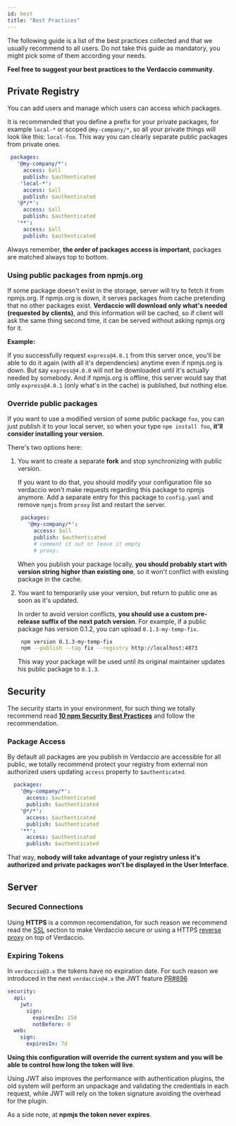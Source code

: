 ```yaml
---
id: best
title: "Best Practices"
---
```


The following guide is a list of the best practices collected and that we usually recommend to all users. Do not take this guide as
mandatory, you might pick some of them according your needs.

**Feel free to suggest your best practices to the Verdaccio community**.

## Private Registry

You can add users and manage which users can access which packages.

It is recommended that you define a prefix for your private packages, for example `local-*` or scoped `@my-company/*`, so all your private things will look like this: `local-foo`. This way you can clearly separate public packages from private ones.

 ```yaml
  packages:
    '@my-company/*':
      access: $all
      publish: $authenticated
     'local-*':
      access: $all
      publish: $authenticated
    '@*/*':
      access: $all
      publish: $authenticated
    '**':
      access: $all
      publish: $authenticated
   ```

Always remember, **the order of packages access is important**, packages are matched always top to bottom.

### Using public packages from npmjs.org

If some package doesn't exist in the storage, server will try to fetch it from npmjs.org. If npmjs.org is down, it serves packages from cache pretending that no other packages exist. **Verdaccio will download only what's needed (requested by clients)**, and this information will be cached, so if client will ask the same thing second time, it can be served without asking npmjs.org for it.

**Example:**

If you successfully request `express@4.0.1` from this server once, you'll be able to do it again (with all it's dependencies) anytime even if npmjs.org is down. But say `express@4.0.0` will not be downloaded until it's actually needed by somebody. And if npmjs.org is offline, this server would say that only `express@4.0.1` (only what's in the cache) is published, but nothing else.

### Override public packages

If you want to use a modified version of some public package `foo`, you can just publish it to your local server, so when your type `npm install foo`, **it'll consider installing your version**.

There's two options here:

1. You want to create a separate **fork** and stop synchronizing with public version.

   If you want to do that, you should modify your configuration file so verdaccio won't make requests regarding this package to npmjs anymore. Add a separate entry for this package to `config.yaml` and remove `npmjs` from `proxy` list and restart the server.

   ```yaml
    packages:
      '@my-company/*':
        access: $all
        publish: $authenticated
        # comment it out or leave it empty
        # proxy:
   ```

   When you publish your package locally, **you should probably start with version string higher than existing one**, so it won't conflict with existing package in the cache.

2. You want to temporarily use your version, but return to public one as soon as it's updated.

   In order to avoid version conflicts, **you should use a custom pre-release suffix of the next patch version**. For example, if a public package has version 0.1.2, you can upload `0.1.3-my-temp-fix`.

   ```bash
    npm version 0.1.3-my-temp-fix
    npm --publish --tag fix --registry http://localhost:4873
   ```

   This way your package will be used until its original maintainer updates his public package to `0.1.3`.




## Security

The security starts in your environment, for such thing we totally recommend read **[10 npm Security Best Practices](https://snyk.io/blog/ten-npm-security-best-practices/)** and follow the recommendation.

### Package Access

By default all packages are you publish in Verdaccio are accessible for all public, we totally recommend protect your registry from external non authorized users updating `access` property to `$authenticated`.

```yaml
  packages:
    '@my-company/*':
      access: $authenticated
      publish: $authenticated
    '@*/*':
      access: $authenticated
      publish: $authenticated
    '**':
      access: $authenticated
      publish: $authenticated
   ```

That way, **nobody will take advantage of your registry unless it's authorized and private packages won't be displayed in the User Interface**.

## Server

### Secured Connections

Using **HTTPS** is a common recomendation, for such reason we recommend read the [SSL](ssl.md) section to make Verdaccio secure or using a HTTPS [reverse proxy](reverse-proxy.md) on top of Verdaccio.

### Expiring Tokens

In `verdaccio@3.x` the tokens have no expiration date. For such reason we introduced in the next `verdaccio@4.x` the JWT feature [PR#896](https://github.com/verdaccio/verdaccio/pull/896)

```yaml
security:
  api:
    jwt:
      sign:
        expiresIn: 15d
        notBefore: 0
  web:
    sign:
      expiresIn: 7d
```

**Using this configuration will override the current system and you will be able to control how long the token will live**.

Using JWT also improves the performance with authentication plugins, the old system will perform an unpackage and validating the credentials in each request, while JWT will rely on the token signature avoiding the overhead for the plugin.

As a side note, at **npmjs the token never expires**.
